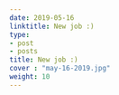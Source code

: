```yaml
---
date: 2019-05-16
linktitle: New job :)
type:
- post
- posts
title: New job :)
cover : "may-16-2019.jpg"
weight: 10
---
```



